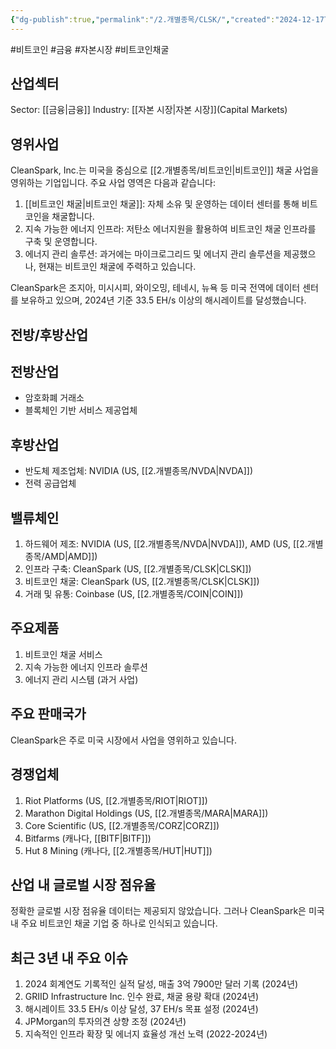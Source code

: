 ```yaml
---
{"dg-publish":true,"permalink":"/2.개별종목/CLSK/","created":"2024-12-17T21:26:43.167+09:00","updated":"2025-06-03T20:05:58.301+09:00"}
---
```


#비트코인 #금융 #자본시장 #비트코인채굴

## 산업섹터

Sector: [[금융\|금융]]
Industry: [[자본 시장\|자본 시장]](Capital Markets)

## 영위사업

CleanSpark, Inc.는 미국을 중심으로 [[2.개별종목/비트코인\|비트코인]] 채굴 사업을 영위하는 기업입니다. 주요 사업 영역은 다음과 같습니다:

1. [[비트코인 채굴\|비트코인 채굴]]: 자체 소유 및 운영하는 데이터 센터를 통해 비트코인을 채굴합니다.
2. 지속 가능한 에너지 인프라: 저탄소 에너지원을 활용하여 비트코인 채굴 인프라를 구축 및 운영합니다.
3. 에너지 관리 솔루션: 과거에는 마이크로그리드 및 에너지 관리 솔루션을 제공했으나, 현재는 비트코인 채굴에 주력하고 있습니다.

CleanSpark은 조지아, 미시시피, 와이오밍, 테네시, 뉴욕 등 미국 전역에 데이터 센터를 보유하고 있으며, 2024년 기준 33.5 EH/s 이상의 해시레이트를 달성했습니다.

## 전방/후방산업

## 전방산업

- 암호화폐 거래소
- 블록체인 기반 서비스 제공업체

## 후방산업

- 반도체 제조업체: NVIDIA (US, [[2.개별종목/NVDA\|NVDA]])
- 전력 공급업체

## 밸류체인

1. 하드웨어 제조: NVIDIA (US, [[2.개별종목/NVDA\|NVDA]]), AMD (US, [[2.개별종목/AMD\|AMD]])
2. 인프라 구축: CleanSpark (US, [[2.개별종목/CLSK\|CLSK]])
3. 비트코인 채굴: CleanSpark (US, [[2.개별종목/CLSK\|CLSK]])
4. 거래 및 유통: Coinbase (US, [[2.개별종목/COIN\|COIN]])

## 주요제품

1. 비트코인 채굴 서비스
2. 지속 가능한 에너지 인프라 솔루션
3. 에너지 관리 시스템 (과거 사업)

## 주요 판매국가

CleanSpark은 주로 미국 시장에서 사업을 영위하고 있습니다.

## 경쟁업체

1. Riot Platforms (US, [[2.개별종목/RIOT\|RIOT]])
2. Marathon Digital Holdings (US, [[2.개별종목/MARA\|MARA]])
3. Core Scientific (US, [[2.개별종목/CORZ\|CORZ]])
4. Bitfarms (캐나다, [[BITF\|BITF]])
5. Hut 8 Mining (캐나다, [[2.개별종목/HUT\|HUT]])

## 산업 내 글로벌 시장 점유율

정확한 글로벌 시장 점유율 데이터는 제공되지 않았습니다. 그러나 CleanSpark은 미국 내 주요 비트코인 채굴 기업 중 하나로 인식되고 있습니다.

## 최근 3년 내 주요 이슈

1. 2024 회계연도 기록적인 실적 달성, 매출 3억 7900만 달러 기록 (2024년)
2. GRIID Infrastructure Inc. 인수 완료, 채굴 용량 확대 (2024년)
3. 해시레이트 33.5 EH/s 이상 달성, 37 EH/s 목표 설정 (2024년)
4. JPMorgan의 투자의견 상향 조정 (2024년)
5. 지속적인 인프라 확장 및 에너지 효율성 개선 노력 (2022-2024년)